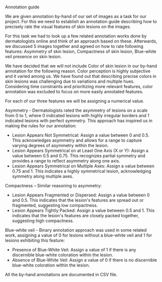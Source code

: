 ﻿Annotation guide

We are given annotation by-hand of our set of images as a task for our project. For this we need to establish an annotation guide describing how to precisely rate the visual features of skin lesions on the images.	

For this task we had to look up a few related annotation works done by dermatologists online and think of an approach based on these. Afterwards, we discussed 5 images together and agreed on how to rate following features: Asymmetry of skin lesion, Compactness of skin lesion, Blue-white veil presence on skin lesion. 

We have decided that we will not include Color of skin lesion in our by-hand annotation for the following reason. Color perception is highly subjective and it varied among us. We have found out that describing precise colors in skin lesions was challenging due to variations and multiple hues. Considering time constraints and prioritizing more relevant features, color annotation was excluded to focus on more easily annotated features.

For each of our three features we will be assigning a numerical value.

Asymmetry - Dermatologists rated the asymmetry of lesions on a scale from 0 to 1, where 0 indicated lesions with highly irregular borders and 1 indicated lesions with perfect symmetry. This approach has inspired us in making the rules for our annotation:

- Lesion Appears Not Symmetrical: Assign a value between 0 and 0.5. This acknowledges asymmetry and allows for a range to capture varying degrees of asymmetry within the lesion.
- Lesion Appears Symmetrical on at Least One Axis (X or Y): Assign a value between 0.5 and 0.75. This recognizes partial symmetry and provides a range to reflect asymmetry along one axis.
- Lesion Appears Symmetrical on Multiple Axes: Assign a value between 0.75 and 1. This indicates a highly symmetrical lesion, acknowledging symmetry along multiple axes.

Compactness – Similar reasoning to asymmetry:

- Lesion Appears Fragmented or Dispersed: Assign a value between 0 and 0.5. This indicates that the lesion's features are spread out or fragmented, suggesting low compactness.
- Lesion Appears Tightly Packed: Assign a value between 0.5 and 1. This indicates that the lesion's features are closely packed together, suggesting high compactness.

Blue-white veil - Binary annotation approach was used in some related work, assigning a value of 0 for lesions without a blue-white veil and 1 for lesions exhibiting this feature:

- Presence of Blue-White Veil: Assign a value of 1 if there is any discernible blue-white coloration within the lesion.
- Absence of Blue-White Veil: Assign a value of 0 if there is no discernible blue-white coloration within the lesion. 

All the by-hand annotations are documented in CSV file.
